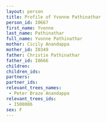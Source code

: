 ```yaml
---
layout: person
title: Profile of Yvonne Pathinathar
person_id: I0667
first_name: Yvonne
last_name: Pathinathar
full_name: Yvonne Pathinathar
mother: Cicily Anandappa
mother_id: I0349
father: Christie Pathinathar
father_id: I0666
children:
children_ids:
partners:
partner_ids:
relevant_trees_names:
 - Peter Braze Anandappa
relevant_trees_ids:
 - I500086
sex: F
---
```


